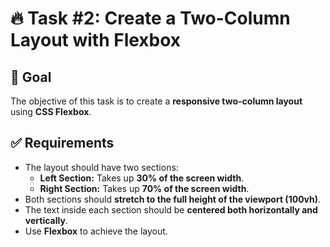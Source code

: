 # 🔥 Task #2: Create a Two-Column Layout with Flexbox  

## 🎯 Goal  
The objective of this task is to create a **responsive two-column layout** using **CSS Flexbox**.  

## ✅ Requirements  
- The layout should have two sections:  
  - **Left Section:** Takes up **30% of the screen width**.  
  - **Right Section:** Takes up **70% of the screen width**.  
- Both sections should **stretch to the full height of the viewport (100vh)**.  
- The text inside each section should be **centered both horizontally and vertically**.  
- Use **Flexbox** to achieve the layout.  


